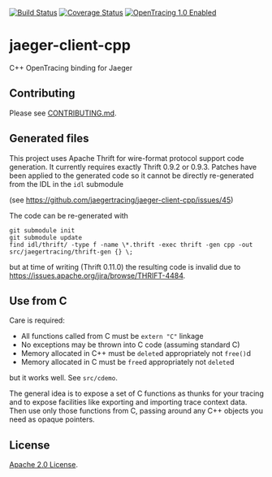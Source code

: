 [![Build Status][ci-img]][ci] [![Coverage Status][cov-img]][cov] [![OpenTracing 1.0 Enabled][ot-img]][ot-url]

# jaeger-client-cpp
C++ OpenTracing binding for Jaeger

## Contributing

Please see [CONTRIBUTING.md](CONTRIBUTING.md).

## Generated files

This project uses Apache Thrift for wire-format protocol support code
generation. It currently requires exactly Thrift 0.9.2 or 0.9.3. Patches have
been applied to the generated code so it cannot be directly re-generated from
the IDL in the `idl` submodule

(see https://github.com/jaegertracing/jaeger-client-cpp/issues/45)

The code can be re-generated with

    git submodule init
    git submodule update
    find idl/thrift/ -type f -name \*.thrift -exec thrift -gen cpp -out src/jaegertracing/thrift-gen {} \;

but at time of writing (Thrift 0.11.0) the resulting code is invalid due to
https://issues.apache.org/jira/browse/THRIFT-4484.

## Use from C

Care is required:

* All functions called from C must be `extern "C"` linkage
* No exceptions may be thrown into C code (assuming standard C)
* Memory allocated in C++ must be `delete`d appropriately not `free()`d
* Memory allocated in C must be `free`d appropriately not `delete`d

but it works well. See `src/cdemo`.

The general idea is to expose a set of C functions as thunks for your tracing
and to expose facilities like exporting and importing trace context data. Then
use only those functions from C, passing around any C++ objects you need as
opaque pointers.

## License

[Apache 2.0 License](./LICENSE).

[ci-img]: https://travis-ci.org/jaegertracing/jaeger-client-cpp.svg?branch=master
[ci]: https://travis-ci.org/jaegertracing/jaeger-client-cpp
[cov-img]: https://codecov.io/gh/jaegertracing/jaeger-client-cpp/branch/master/graph/badge.svg
[cov]: https://codecov.io/gh/jaegertracing/jaeger-client-cpp
[ot-img]: https://img.shields.io/badge/OpenTracing--1.0-enabled-blue.svg
[ot-url]: http://opentracing.io

